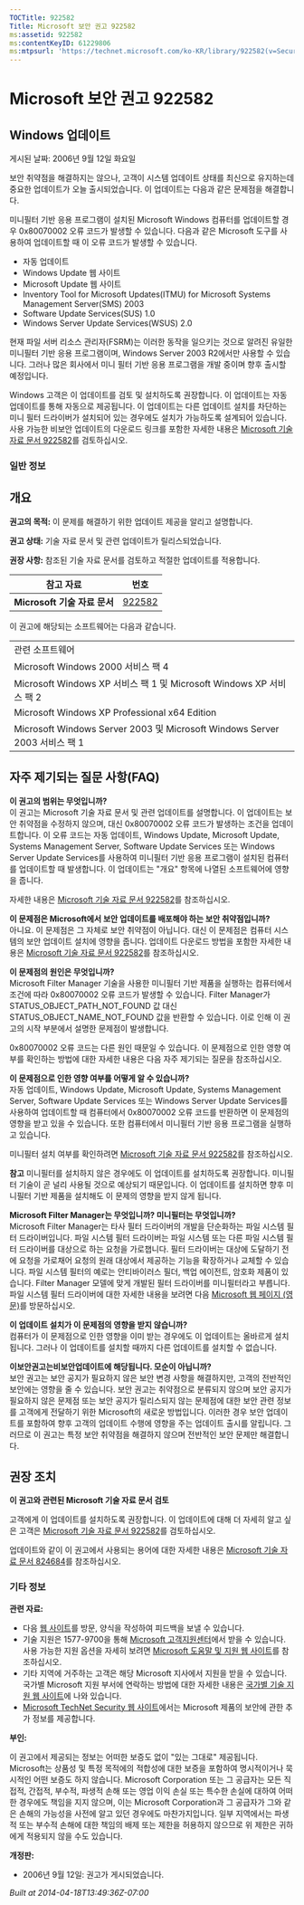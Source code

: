 ```yaml
---
TOCTitle: 922582
Title: Microsoft 보안 권고 922582
ms:assetid: 922582
ms:contentKeyID: 61229806
ms:mtpsurl: 'https://technet.microsoft.com/ko-KR/library/922582(v=Security.10)'
---
```




Microsoft 보안 권고 922582
==========================

Windows 업데이트
----------------

게시된 날짜: 2006년 9월 12일 화요일

보안 취약점을 해결하지는 않으나, 고객이 시스템 업데이트 상태를 최신으로 유지하는데 중요한 업데이트가 오늘 출시되었습니다. 이 업데이트는 다음과 같은 문제점을 해결합니다.

미니필터 기반 응용 프로그램이 설치된 Microsoft Windows 컴퓨터를 업데이트할 경우 0x80070002 오류 코드가 발생할 수 있습니다. 다음과 같은 Microsoft 도구를 사용하여 업데이트할 때 이 오류 코드가 발생할 수 있습니다.

-   자동 업데이트
-   Windows Update 웹 사이트
-   Microsoft Update 웹 사이트
-   Inventory Tool for Microsoft Updates(ITMU) for Microsoft Systems Management Server(SMS) 2003
-   Software Update Services(SUS) 1.0
-   Windows Server Update Services(WSUS) 2.0

현재 파일 서버 리소스 관리자(FSRM)는 이러한 동작을 일으키는 것으로 알려진 유일한 미니필터 기반 응용 프로그램이며, Windows Server 2003 R2에서만 사용할 수 있습니다. 그러나 많은 회사에서 미니 필터 기반 응용 프로그램을 개발 중이며 향후 출시할 예정입니다.

Windows 고객은 이 업데이트를 검토 및 설치하도록 권장합니다. 이 업데이트는 자동 업데이트를 통해 자동으로 제공됩니다. 이 업데이트는 다른 업데이트 설치를 차단하는 미니 필터 드라이버가 설치되어 있는 경우에도 설치가 가능하도록 설계되어 있습니다. 사용 가능한 비보안 업데이트의 다운로드 링크를 포함한 자세한 내용은 [Microsoft 기술 자료 문서 922582](https://support.microsoft.com/kb/922582)를 검토하십시오.

### 일반 정보

개요
----


**권고의 목적:** 이 문제를 해결하기 위한 업데이트 제공을 알리고 설명합니다.

**권고 상태:** 기술 자료 문서 및 관련 업데이트가 릴리스되었습니다.

**권장 사항:** 참조된 기술 자료 문서를 검토하고 적절한 업데이트를 적용합니다.

| 참고 자료                    | 번호                                             |
|------------------------------|--------------------------------------------------|
| **Microsoft 기술 자료 문서** | [922582](https://support.microsoft.com/kb/922582) |

이 권고에 해당되는 소프트웨어는 다음과 같습니다.

|                                                                            |
|----------------------------------------------------------------------------|
| 관련 소프트웨어                                                            |
| Microsoft Windows 2000 서비스 팩 4                                         |
| Microsoft Windows XP 서비스 팩 1 및 Microsoft Windows XP 서비스 팩 2       |
| Microsoft Windows XP Professional x64 Edition                              |
| Microsoft Windows Server 2003 및 Microsoft Windows Server 2003 서비스 팩 1 |

자주 제기되는 질문 사항(FAQ)
----------------------------


**이 권고의 범위는 무엇입니까?**  
이 권고는 Microsoft 기술 자료 문서 및 관련 업데이트를 설명합니다. 이 업데이트는 보안 취약점을 수정하지 않으며, 대신 0x80070002 오류 코드가 발생하는 조건을 업데이트합니다. 이 오류 코드는 자동 업데이트, Windows Update, Microsoft Update, Systems Management Server, Software Update Services 또는 Windows Server Update Services를 사용하여 미니필터 기반 응용 프로그램이 설치된 컴퓨터를 업데이트할 때 발생합니다. 이 업데이트는 "개요" 항목에 나열된 소프트웨어에 영향을 줍니다.

자세한 내용은 [Microsoft 기술 자료 문서 922582](https://support.microsoft.com/kb/922582)를 참조하십시오.

**이 문제점은 Microsoft에서 보안 업데이트를 배포해야 하는 보안 취약점입니까?**  
아니요. 이 문제점은 그 자체로 보안 취약점이 아닙니다. 대신 이 문제점은 컴퓨터 시스템의 보안 업데이트 설치에 영향을 줍니다. 업데이트 다운로드 방법을 포함한 자세한 내용은 [Microsoft 기술 자료 문서 922582](https://support.microsoft.com/kb/922582)를 참조하십시오.

**이 문제점의 원인은 무엇입니까?**  
Microsoft Filter Manager 기술을 사용한 미니필터 기반 제품을 실행하는 컴퓨터에서 조건에 따라 0x80070002 오류 코드가 발생할 수 있습니다. Filter Manager가 STATUS\_OBJECT\_PATH\_NOT\_FOUND 값 대신 STATUS\_OBJECT\_NAME\_NOT\_FOUND 값을 반환할 수 있습니다. 이로 인해 이 권고의 시작 부분에서 설명한 문제점이 발생합니다.

0x80070002 오류 코드는 다른 원인 때문일 수 있습니다. 이 문제점으로 인한 영향 여부를 확인하는 방법에 대한 자세한 내용은 다음 자주 제기되는 질문을 참조하십시오.

**이 문제점으로 인한 영향 여부를 어떻게 알 수 있습니까?**  
자동 업데이트, Windows Update, Microsoft Update, Systems Management Server, Software Update Services 또는 Windows Server Update Services를 사용하여 업데이트할 때 컴퓨터에서 0x80070002 오류 코드를 반환하면 이 문제점의 영향을 받고 있을 수 있습니다. 또한 컴퓨터에서 미니필터 기반 응용 프로그램을 실행하고 있습니다.

미니필터 설치 여부를 확인하려면 [Microsoft 기술 자료 문서 922582](https://support.microsoft.com/kb/922582)를 참조하십시오.

**참고** 미니필터를 설치하지 않은 경우에도 이 업데이트를 설치하도록 권장합니다. 미니필터 기술이 곧 널리 사용될 것으로 예상되기 때문입니다. 이 업데이트를 설치하면 향후 미니필터 기반 제품을 설치해도 이 문제의 영향을 받지 않게 됩니다.

**Microsoft Filter Manager는 무엇입니까? 미니필터는 무엇입니까?**  
Microsoft Filter Manager는 타사 필터 드라이버의 개발을 단순화하는 파일 시스템 필터 드라이버입니다. 파일 시스템 필터 드라이버는 파일 시스템 또는 다른 파일 시스템 필터 드라이버를 대상으로 하는 요청을 가로챕니다. 필터 드라이버는 대상에 도달하기 전에 요청을 가로채어 요청의 원래 대상에서 제공하는 기능을 확장하거나 교체할 수 있습니다. 파일 시스템 필터의 예로는 안티바이러스 필더, 백업 에이전트, 암호화 제품이 있습니다. Filter Manager 모델에 맞게 개발된 필터 드라이버를 미니필터라고 부릅니다. 파일 시스템 필터 드라이버에 대한 자세한 내용을 보려면 다음 [Microsoft 웹 페이지 (영문)](https://go.microsoft.com/fwlink/?linkid=72993)를 방문하십시오.

**이 업데이트 설치가 이 문제점의 영향을 받지 않습니까?**  
컴퓨터가 이 문제점으로 인한 영향을 이미 받는 경우에도 이 업데이트는 올바르게 설치됩니다. 그러나 이 업데이트를 설치할 때까지 다른 업데이트를 설치할 수 없습니다.

**이보안권고는비보안업데이트에 해당됩니다. 모순이 아닙니까?**  
보안 권고는 보안 공지가 필요하지 않은 보안 변경 사항을 해결하지만, 고객의 전반적인 보안에는 영향을 줄 수 있습니다. 보안 권고는 취약점으로 분류되지 않으며 보안 공지가 필요하지 않은 문제점 또는 보안 공지가 릴리스되지 않는 문제점에 대한 보안 관련 정보를 고객에게 전달하기 위한 Microsoft의 새로운 방법입니다. 이러한 경우 보안 업데이트를 포함하여 향후 고객의 업데이트 수행에 영향을 주는 업데이트 출시를 알립니다. 그러므로 이 권고는 특정 보안 취약점을 해결하지 않으며 전반적인 보안 문제만 해결합니다.

권장 조치
---------


**이 권고와 관련된 Microsoft 기술 자료 문서 검토**

고객에게 이 업데이트를 설치하도록 권장합니다. 이 업데이트에 대해 더 자세히 알고 싶은 고객은 [Microsoft 기술 자료 문서 922582](https://support.microsoft.com/kb/922582)를 검토하십시오.

업데이트와 같이 이 권고에서 사용되는 용어에 대한 자세한 내용은 [Microsoft 기술 자료 문서 824684](https://support.microsoft.com/kb/824684)를 참조하십시오.

### 기타 정보

**관련 자료:**

-   다음 [웹 사이트](https://support.microsoft.com/common/survey.aspx?scid=sw;en;1257&amp;showpage=1&amp;ws=technet&amp;sd=tech)를 방문, 양식을 작성하여 피드백을 보낼 수 있습니다.
-   기술 지원은 1577-9700을 통해 [Microsoft 고객지원센터](https://go.microsoft.com/fwlink/?linkid=21131)에서 받을 수 있습니다. 사용 가능한 지원 옵션을 자세히 보려면 [Microsoft 도움말 및 지원 웹 사이트](https://support.microsoft.com/)를 참조하십시오.
-   기타 지역에 거주하는 고객은 해당 Microsoft 지사에서 지원을 받을 수 있습니다. 국가별 Microsoft 지원 부서에 연락하는 방법에 대한 자세한 내용은 [국가별 기술 지원 웹 사이트](https://go.microsoft.com/fwlink/?linkid=21155)에 나와 있습니다.
-   [Microsoft TechNet Security 웹 사이트](https://www.microsoft.com/korea/technet/security/)에서는 Microsoft 제품의 보안에 관한 추가 정보를 제공합니다.

**부인:**

이 권고에서 제공되는 정보는 어떠한 보증도 없이 "있는 그대로" 제공됩니다. Microsoft는 상품성 및 특정 목적에의 적합성에 대한 보증을 포함하여 명시적이거나 묵시적인 어떤 보증도 하지 않습니다. Microsoft Corporation 또는 그 공급자는 모든 직접적, 간접적, 부수적, 파생적 손해 또는 영업 이익 손실 또는 특수한 손실에 대하여 어떠한 경우에도 책임을 지지 않으며, 이는 Microsoft Corporation과 그 공급자가 그와 같은 손해의 가능성을 사전에 알고 있던 경우에도 마찬가지입니다. 일부 지역에서는 파생적 또는 부수적 손해에 대한 책임의 배제 또는 제한을 허용하지 않으므로 위 제한은 귀하에게 적용되지 않을 수도 있습니다.

**개정판:**

-   2006년 9월 12일: 권고가 게시되었습니다.

*Built at 2014-04-18T13:49:36Z-07:00*
